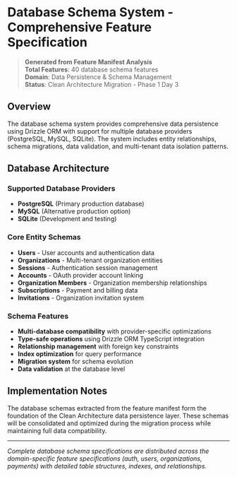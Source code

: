 # Database Schema System - Comprehensive Feature Specification

> **Generated from Feature Manifest Analysis**  
> **Total Features**: 40 database schema features  
> **Domain**: Data Persistence & Schema Management  
> **Status**: Clean Architecture Migration - Phase 1 Day 3

## Overview

The database schema system provides comprehensive data persistence using Drizzle ORM with support for multiple database providers (PostgreSQL, MySQL, SQLite). The system includes entity relationships, schema migrations, data validation, and multi-tenant data isolation patterns.

## Database Architecture

### Supported Database Providers
- **PostgreSQL** (Primary production database)
- **MySQL** (Alternative production option)
- **SQLite** (Development and testing)

### Core Entity Schemas
- **Users** - User accounts and authentication data
- **Organizations** - Multi-tenant organization entities  
- **Sessions** - Authentication session management
- **Accounts** - OAuth provider account linking
- **Organization Members** - Organization membership relationships
- **Subscriptions** - Payment and billing data
- **Invitations** - Organization invitation system

### Schema Features
- **Multi-database compatibility** with provider-specific optimizations
- **Type-safe operations** using Drizzle ORM TypeScript integration
- **Relationship management** with foreign key constraints
- **Index optimization** for query performance
- **Migration system** for schema evolution
- **Data validation** at the database level

## Implementation Notes

The database schemas extracted from the feature manifest form the foundation of the Clean Architecture data persistence layer. These schemas will be consolidated and optimized during the migration process while maintaining full data compatibility.

---

*Complete database schema specifications are distributed across the domain-specific feature specifications (auth, users, organizations, payments) with detailed table structures, indexes, and relationships.*